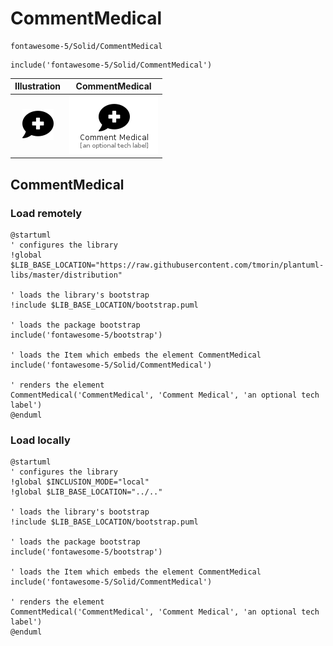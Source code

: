 # CommentMedical


```text
fontawesome-5/Solid/CommentMedical
```

```text
include('fontawesome-5/Solid/CommentMedical')
```



| Illustration | CommentMedical |
| :---: | :---: |
| ![illustration for Illustration](../../fontawesome-5/Solid/CommentMedical.png) | ![illustration for CommentMedical](../../fontawesome-5/Solid/CommentMedical.Local.png) |




## CommentMedical

### Load remotely
```plantuml
@startuml
' configures the library
!global $LIB_BASE_LOCATION="https://raw.githubusercontent.com/tmorin/plantuml-libs/master/distribution"

' loads the library's bootstrap
!include $LIB_BASE_LOCATION/bootstrap.puml

' loads the package bootstrap
include('fontawesome-5/bootstrap')

' loads the Item which embeds the element CommentMedical
include('fontawesome-5/Solid/CommentMedical')

' renders the element
CommentMedical('CommentMedical', 'Comment Medical', 'an optional tech label')
@enduml
```

### Load locally
```plantuml
@startuml
' configures the library
!global $INCLUSION_MODE="local"
!global $LIB_BASE_LOCATION="../.."

' loads the library's bootstrap
!include $LIB_BASE_LOCATION/bootstrap.puml

' loads the package bootstrap
include('fontawesome-5/bootstrap')

' loads the Item which embeds the element CommentMedical
include('fontawesome-5/Solid/CommentMedical')

' renders the element
CommentMedical('CommentMedical', 'Comment Medical', 'an optional tech label')
@enduml
```

